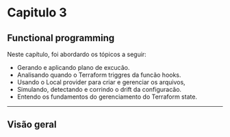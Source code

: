 # Capitulo 3

## Functional programming

Neste capítulo, foi abordardo os tópicos a seguir:

- Gerando e aplicando plano de excucão.
- Analisando quando o Terraform triggres da funcão hooks.
- Usando o Local provider para criar e gerenciar os arquivos,
- Simulando, detectando e corrindo o drift da configuracão.
- Entendo os fundamentos do gerenciamento do Terraform state.
***

## Visão geral
